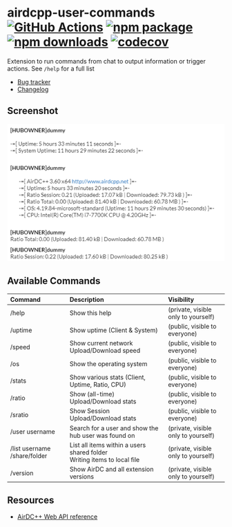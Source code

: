 # airdcpp-user-commands [![GitHub Actions][build-badge]][build] [![npm package][npm-badge]][npm] [![npm downloads][npm-dl-badge]][npm] [![codecov][coverage-badge]][coverage]

Extension to run commands from chat to output information or trigger actions. See `/help` for a full list

- [Bug tracker](https://github.com/peps1/airdcpp-user-commands/issues)
- [Changelog](https://github.com/peps1/airdcpp-user-commands/blob/master/CHANGELOG.md)

## Screenshot

![Output](doc/commands_output.png?raw=true "Output")

## Available Commands

| Command | Description | Visibility |
| :---    | :---        | :---       |
| /help   | Show this help | (private, visible only to yourself) |
| /uptime | Show uptime (Client & System) | (public, visible to everyone) |
| /speed  | Show current network Upload/Download speed | (public, visible to everyone) |
| /os     | Show the operating system | (public, visible to everyone) |
| /stats  | Show various stats (Client, Uptime, Ratio, CPU)| (public, visible to everyone) |
| /ratio  | Show (all-time) Upload/Download stats| (public, visible to everyone) |
| /sratio | Show Session Upload/Download stats| (public, visible to everyone) |
| /user username | Search for a user and show the hub user was found on | (private, visible only to yourself) |
| /list username /share/folder | List all items within a users shared folder<br>Writing items to local file | (private, visible only to yourself) |
| /version | Show AirDC and all extension versions| (private, visible only to yourself) |

## Resources

- [AirDC++ Web API reference](https://airdcpp.docs.apiary.io/)

[build-badge]: https://github.com/peps1/airdcpp-user-commands/workflows/build/badge.svg
[build]: https://github.com/peps1/airdcpp-user-commands/actions

[npm-badge]: https://img.shields.io/npm/v/airdcpp-user-commands.svg?style=flat-square
[npm]: https://www.npmjs.org/package/airdcpp-user-commands
[npm-dl-badge]: https://img.shields.io/npm/dt/airdcpp-user-commands?label=npm%20downloads&style=flat-square

[coverage-badge]: https://codecov.io/gh/peps1/airdcpp-user-commands/branch/master/graph/badge.svg
[coverage]: https://codecov.io/gh/peps1/airdcpp-user-commands